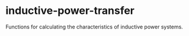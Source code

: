 # inductive-power-transfer
Functions for calculating the characteristics of inductive power systems.
